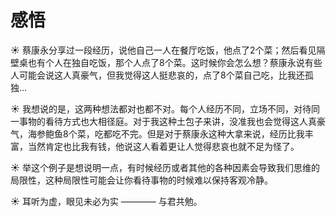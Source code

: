 # 感悟

☀️ 蔡康永分享过一段经历，说他自己一人在餐厅吃饭，他点了2个菜；然后看见隔壁桌也有个人在独自吃饭，那个人点了8个菜。这时候你会怎么想？蔡康永说有些人可能会说这人真豪气，但我觉得这人挺悲哀的，点了8个菜自己吃，比我还孤独…

☀️ 我想说的是，这两种想法都对也都不对。每个人经历不同，立场不同，对待同一事物的看待方式也大相径庭。对于我这种土包子来讲，没准我也会觉得这人真豪气，海参鲍鱼8个菜，吃都吃不完。但是对于蔡康永这种大拿来说，经历比我丰富，当然肯定也比我有钱，他说这人看着更让人觉得悲哀也就不足为怪了。

☀️ 举这个例子是想说明一点，有时候经历或者其他的各种因素会导致我们思维的局限性，这种局限性可能会让你看待事物的时候难以保持客观冷静。

☀️ 耳听为虚，眼见未必为实 ———— 与君共勉。


